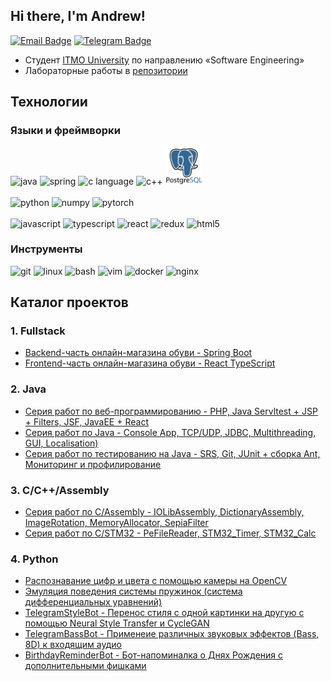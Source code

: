 ## Hi there, I'm Andrew!

[![Email Badge](https://img.shields.io/badge/-Email-c14438?style=flat-square&logo=Gmail&logoColor=white&link=mailto:andrew.barabanshchikov@yandex.ru)](mailto:andrew.barabanshchikov@yandex.ru)
[![Telegram Badge](https://img.shields.io/badge/-Telegram-0088cc?style=flat-square&labelColor=0088cc&logo=telegram&logoColor=white&link=https://t.me/averagefun)](https://t.me/averagefun)

- Студент [ITMO University](https://itmo.ru/) по направлению «Software Engineering»
- Лабораторные работы в [репозитории](https://github.com/averagefun/ITMO#readme)

## Технологии
<h3 align="left">Языки и фреймворки</h3>
<p align="left"> 
  <img src="https://cdn.jsdelivr.net/gh/devicons/devicon/icons/java/java-original-wordmark.svg" alt="java" height="60"/>
  <img src="https://cdn.jsdelivr.net/gh/devicons/devicon/icons/spring/spring-original-wordmark.svg" alt="spring" height="60"/>
  <img src="https://cdn.jsdelivr.net/gh/devicons/devicon/icons/c/c-original.svg" alt="c language" height="60"/>
  <img src="https://cdn.jsdelivr.net/gh/devicons/devicon/icons/cplusplus/cplusplus-original.svg" alt="c++" height="60"/>
  <img src="https://raw.githubusercontent.com/devicons/devicon/master/icons/postgresql/postgresql-original-wordmark.svg" alt="postgresql" height="60"/>
  <br/><br/>

  <img src="https://cdn.jsdelivr.net/gh/devicons/devicon/icons/python/python-original-wordmark.svg" alt="python" height="60"/>
  <img src="https://cdn.jsdelivr.net/gh/devicons/devicon/icons/numpy/numpy-original-wordmark.svg" alt="numpy" height="60"/>
  <img src="https://cdn.jsdelivr.net/gh/devicons/devicon/icons/pytorch/pytorch-plain-wordmark.svg" alt="pytorch" height="60"/> 
  <br/><br/>

  <img src="https://cdn.jsdelivr.net/gh/devicons/devicon/icons/javascript/javascript-original.svg" alt="javascript" height="50"/>
  <img src="https://cdn.jsdelivr.net/gh/devicons/devicon/icons/typescript/typescript-original.svg" alt="typescript" height="50"/>
  <img src="https://cdn.jsdelivr.net/gh/devicons/devicon/icons/react/react-original-wordmark.svg" alt="react" height="50"/>
  <img src="https://cdn.jsdelivr.net/gh/devicons/devicon/icons/redux/redux-original.svg" alt="redux" height="50"/>
  <img src="https://cdn.jsdelivr.net/gh/devicons/devicon/icons/html5/html5-plain-wordmark.svg" alt="html5" height="50"/>
</p>

<h3 align="left">Инструменты</h3>
<p align="left"> 
  <img src="https://www.vectorlogo.zone/logos/git-scm/git-scm-icon.svg" alt="git" height="50"/>
  <img <img src="https://cdn.jsdelivr.net/gh/devicons/devicon/icons/linux/linux-original.svg" alt="linux" height="50"/>
  <img src="https://cdn.jsdelivr.net/gh/devicons/devicon/icons/bash/bash-plain.svg" alt="bash" height="50"/>
  <img src="https://cdn.jsdelivr.net/gh/devicons/devicon/icons/vim/vim-plain.svg" alt="vim" height="50"/>
  <img src="https://cdn.jsdelivr.net/gh/devicons/devicon/icons/docker/docker-plain-wordmark.svg" alt="docker" height="50"/>
  <img src="https://cdn.jsdelivr.net/gh/devicons/devicon/icons/nginx/nginx-original.svg" alt="nginx" height="50"/>
</p>

## Каталог проектов

### 1. Fullstack
- [Backend-часть онлайн-магазина обуви - Spring Boot](https://github.com/averagefun/AikiShopBackend)
- [Frontend-часть онлайн-магазина обуви - React TypeScript](https://github.com/averagefun/AikiShopFrontend)

### 2. Java
- [Серия работ по веб-программированию - PHP, Java Servltest + JSP + Filters, JSF, JavaEE + React](https://github.com/averagefun/se-itmo-web)
- [Серия работ по Java - Console App, TCP/UDP, JDBC, Multithreading, GUI, Localisation)](https://github.com/averagefun/se-itmo-java)
- [Серия работ по тестированию на Java - SRS, Git, JUnit + сборка Ant, Мониторинг и профилирование](https://github.com/averagefun/se-itmo-mispi)

### 3. C/C++/Assembly
- [Серия работ по C/Assembly - IOLibAssembly, DictionaryAssembly, ImageRotation, MemoryAllocator, SepiaFilter](https://github.com/averagefun/se-itmo-c)
- [Серия работ по C/STM32 - PeFileReader, STM32_Timer, STM32_Calc](https://github.com/averagefun/se-itmo-embedded-systems)

### 4. Python
- [Распознавание цифр и цвета с помощью камеры на OpenCV](https://github.com/averagefun/OpenCVDigits)
- [Эмуляция поведения системы пружинок (система дифференциальных уравнений)](https://github.com/averagefun/DIffEquationSprings)
- [TelegramStyleBot - Перенос стиля с одной картинки на другую с помощью Neural Style Transfer и CycleGAN](https://github.com/averagefun/TelegramStyleBot)
- [TelegramBassBot - Применеие различных звуковых эффектов (Bass, 8D) к входящим аудио](https://github.com/averagefun/TelegramBassBot)
- [BirthdayReminderBot - Бот-напоминалка о Днях Рождения с дополнительными фишками](https://t.me/DontMissBirthdaysBot)
